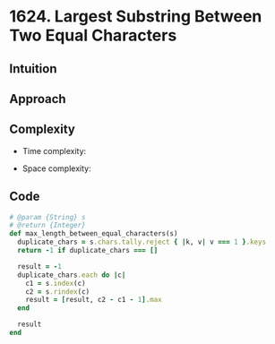 # 1624. Largest Substring Between Two Equal Characters

## Intuition

## Approach
<!-- Describe your approach to solving the problem. -->

## Complexity

- Time complexity:
<!-- Add your time complexity here, e.g. $$O(n)$$ -->

- Space complexity:
<!-- Add your space complexity here, e.g. $$O(n)$$ -->

## Code

```ruby
# @param {String} s
# @return {Integer}
def max_length_between_equal_characters(s)
  duplicate_chars = s.chars.tally.reject { |k, v| v === 1 }.keys
  return -1 if duplicate_chars === []

  result = -1
  duplicate_chars.each do |c|
    c1 = s.index(c)
    c2 = s.rindex(c)
    result = [result, c2 - c1 - 1].max
  end

  result
end
```
